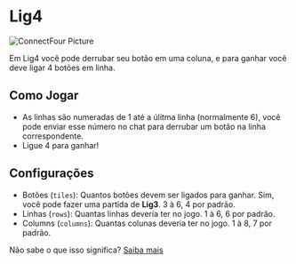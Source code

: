 # Lig4
![ConnectFour Picture](/res/connectfour.png)

Em Lig4 você pode derrubar seu botão em uma coluna, e para ganhar você deve ligar 4 botões em linha.

## Como Jogar

- As linhas são numeradas de 1 até a úlitma linha (normalmente 6), você pode enviar esse número no chat para derrubar um botão na linha correspondente.
- Ligue 4 para ganhar!

## Configurações

- Botões (`tiles`): Quantos botões devem ser ligados para ganhar. Sim, você pode fazer uma partida de **Lig3**. 3 à 6, 4 por padrão.
- Linhas (`rows`): Quantas linhas deveria ter no jogo. 1 à 6, 6 por padrão.   
- Columns (`columns`): Quantas colunas deveria ter no jogo. 1 à 8, 7 por padrão.   

Não sabe o que isso significa?
[Saiba mais](/help/commands)